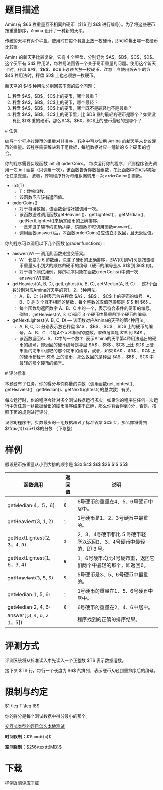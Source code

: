 # 题目描述

<p>Amina有 $6$ 枚重量互不相同的硬币（$1$ 到 $6$ 进行编号）。为了将这些硬币按重量排序，Amina 设计了一种新的天平。</p>
<p>传统的天平有两个秤盘，使用时在每个秤盘上放一枚硬币，即可称量出哪一枚硬币比较重。</p>
<p>Amina 的新天平比较复杂，它有 4 个秤盘，分别记为 $A$，$B$，$C$，$D$。这个天平有 $4$ 种用法，每种用法回答一个关于硬币重量的问题。使用这个新天平时，秤盘 $A$，$B$，$C$上必须各放一枚硬币，注意：当使用新天平的第 $4$ 种用法时，秤盘 $D$ 上也必须放一枚硬币。</p>
<p>新天平的 $4$ 种用法分别回答下面的四个问题：</p>
<ol><li>秤盘 $A$，$B$，$C$上的硬币，哪个最重？</li>
<li>秤盘 $A$，$B$，$C$上的硬币，哪个最轻？</li>
<li>秤盘 $A$，$B$，$C$上的硬币，哪个既不是最轻也不是最重？</li>
<li>秤盘 $A$，$B$，$C$上的硬币里，比 $D$ 重的最轻的硬币是哪个？如果没有比 $D$ 重的硬币，那么$A$，$B$，$C$上的硬币最轻的是哪个？</li>
</ol>
# 任务


<p>编写一个程序按硬币的重量对其排序，程序中可以使用 Amina 的新天平来比较硬币的重量。该程序需要解决若干组数据，每组数据对应一组新的 6 个硬币的组合。</p>
<p>你的程序需要实现函数 init 和 orderCoins。 每次运行你的程序，评测程序首先调用一次 init 函数（只调用一次），该函数告诉你数据组数，在此函数中你可以初始化任意变量。 接着，评测程序针对每组数据调用一次 orderCoins() 函数。</p>
<ul><li>init(T)<ul><li>T：数据组数。</li>
<li>该函数不应该有返回值。</li>
</ul></li>
<li>orderCoins()<ul><li>对于每组数据，该函数会恰好被调用一次。</li>
<li>该函数通过调用函数getHeaviest()、getLightest()、getMedian()、getNextLightest()来确定硬币的正确排序。</li>
<li>一旦知道了硬币的正确排序，该函数即可调用函数answer()。</li>
<li>调用函数answer()后，本函数orderCoins()应该立即返回，且无返回值。</li>
</ul></li>
</ul><p>你的程序可以调用以下几个函数 (grader functions)：</p>
<ul><li>answer(W) — 调用此函数来提交答案。<ul><li>W：长度为 6 的数组，包含了硬币的正确排序，即W[0]到W[5]是按照硬币重量从小到大的顺序的硬币的编号（硬币的编号是从 $1$ 到 $6$ 的)。</li>
<li>对于每个测试用例，你的程序只能在函数orderCoins()中调一次answer(W)函数。</li>
</ul></li>
<li>getHeaviest(A, B, C), getLightest(A, B, C), getMedian(A, B, C) — 这3个函数分别对应Amina的天平的第1、2、3种用法。<ul><li>A、B、C: 分别表示放在秤盘 $A$ 、$B$ 、 $C$ 上的硬币的编号。A、B、C 是 3 个互不相同的整数，每个整数的取值范围都是 $1$ 到 $6$ 。 </li>
<li>每个函数均返回数字 A、B、C 中的一个，表示符合条件的硬币的编号。例如，getHeaviest(A, B, C)返回 3 个硬币中最重的那个硬币的编号。</li>
</ul></li>
<li>getNextLightest(A, B, C, D) — 该函数对应Amina的天平的第4种用法。<ul><li>A, B, C, D: 分别表示放在秤盘 $A$ 、$B$ 、$C$ 、$D$ 上的硬币的编号。A、B、C、D是4个互不相同的整数，取值范围是 $1$ 到 $4$ 。</li>
<li>该函数返回A、B、C中的一个数字: 表示Amina的天平第4种用法选出的硬币的编号，即返回的硬币编号是秤盘 $A$ 、$B$ 、$C$ 上比 $D$ 上硬币重的硬币中最轻的那个硬币的编号，或者，如果 $A$ 、$B$ 、$C$ 上的硬币都轻于 $D$ 上的硬币，那么返回的是秤盘 $A$ 、$B$ 、$C$ 中最轻的那个硬币的编号。</li>
</ul></li>
</ul>
# 评分标准


<p>本题没有子任务。你的得分与你称量的次数（调用函数getLightest()、getHeaviest()、getMedian()、getNextLightest()的总次数）有关。</p>
<p>每次运行时，你的程序会针对多个测试数据运行多次。如果你的程序在任何一次运行中对任意一组数据给出的硬币排序结果不正确，那么你将会得到0分，否则，按照下面的规则进行评分。</p>
<p>设你的程序中，步数最多的一组数据超过了标准答案 $x$ 步，那么你将得到 $\frac{1}{x/5+1}$的分数 （下取整）</p>

# 样例


<p>假设硬币按重量从小到大排的顺序是 $3$ $4$ $6$ $2$ $1$ $5$</p>
<div class="table-responsive">
<table class="table table-bordered table-text-center table-vertical-middle"><thead><tr><th>函数调用</th>
<th>返回值</th>
<th>说明</th>
</tr></thead><tbody><tr><td>getMedian(4，5，6)</td><td>6</td><td>6号硬币的重量在4、5、6号硬币中居中。</td></tr><tr><td>getHeaviest(3, 1, 2)</td><td>1</td><td>1号硬币是1、2、3号硬币中最重的。</td></tr><tr><td>getNextLightest(2, 3，4, 5)</td><td>3</td><td>2、3、4号硬币都比 5 号硬币轻，所以返回2、3、4号硬币中最轻
的，即 3 号。</td></tr><tr><td>getNextLightest(1, 6，3, 4)</td><td>6</td><td>1、6号硬币均比4号硬币重，返回它们两个中最轻的那个，即返回6。</td></tr><tr><td>getHeaviest(3, 5, 6)</td><td>5</td><td>5号硬币是3、5、6号硬币中最重的。</td></tr><tr><td>getMedian(1, 5, 6)</td><td>1</td><td>1号硬币的重量在1、5、6号硬币中居中。</td></tr><tr><td>getMedian(2, 4, 6) </td><td>6</td><td>6号硬币的重量在2、4、6中居中。</td></tr><tr><td>answer([3, 4, 6, 2, 1，5]) </td><td></td><td>程序找到的正确的排序结果。</td></tr></tbody></table></div>



# 评测方式


<p>评测系统将从标准读入中先读入一个正整数 $T$ 表示数据组数。</p>
<p>接下来 $T$ 行，每行一个长度为 $6$ 的排列，表示硬币从轻到重排序后的编号。</p>

# 限制与约定


<p>$1 \leq T \leq 18$</p>
<p>你的得分是每个测试数据中得分最小的那个。</p>
<p><a href="/faq">交互式类型的题目怎么本地测试</a></p>
<p><strong>时间限制：</strong>$1\texttt{s}$</p>
<p><strong>空间限制：</strong>$256\texttt{MB}$</p>

# 下载


<p><a href="/download.php?type=problem&amp;id=230">样例及测评库下载</a></p>
